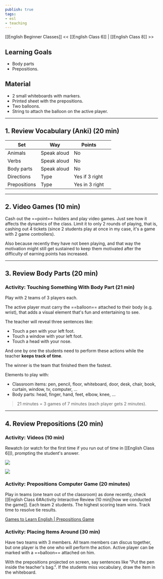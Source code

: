 ```yaml
---
publish: true
tags:
- esl
- teaching
---
```


[[English Beginner Classes]]
<< [[English Class 6]] | [[English Class 8]] >>

## Learning Goals
- Body parts
- Prepositions.

## Material
- 2 small whiteboards with markers.
- Printed sheet with the prepositions.
- Two balloons.
- String to attach the balloon on the active player.

---

## 1. Review Vocabulary (Anki) (20 min)

| Set          | Way         | Points         |     |
| ------------ | ----------- | -------------- | --- |
| Animals      | Speak aloud | No             |     |
| Verbs        | Speak aloud | No             |     |
| Body parts   | Speak aloud | No             |     |
| Directions   | Type        | Yes if 3 right |     |
| Prepositions | Type        | Yes in 3 right |     |

---

## 2. Video Games (10 min)
Cash out the ==point== holders and play video games. Just see how it affects the dynamics of the class. Limit it to only 2 rounds of playing, that is, cashing out 4 tickets (since 2 students play at once in my case, it's a game with 2 game controllers).

Also because recently they have not been playing, and that way the motivation might still get sustained to keep them motivated after the difficulty of earning points has increased.

---

## 3. Review Body Parts (20 min)
### Activity: Touching Something With Body Part (21 min)
Play with 2 teams of 3 players each.

The active player must carry the ==balloon== attached to their body (e.g. wrist), that adds a visual element that's fun and entertaining to see.

The teacher will reveal three sentences like:
- Touch a pen with your left foot.
- Touch a window with your left foot.
- Touch a head with your nose. 

And one by one the students need to perform these actions while the teacher **keeps track of time**.

The winner is the team that finished them the fastest.

Elements to play with:
- Classroom items: pen, pencil, floor, whiteboard, door, desk, chair, book, curtain, window, tv, computer, ...
- Body parts: head, finger, hand, feet, elbow, knee, ...

> 21 minutes = 3 games of 7 minutes (each player gets 2 minutes).

---

## 4. Review Prepositions (20 min)

### Activity: Videos (10 min)
Rewatch (or watch for the first time if you run out of time in [[English Class 6]]), prompting the student's answer.

![](https://www.youtube.com/watch?v=iyjny2WAKcg)

![](https://www.youtube.com/watch?v=VSn-7QmnJr8)


### Activity: Prepositions Computer Game (20 minutes)
Play in teams (one team out of the classroom) as done recently, check [[English Class 6#Activity Interactive Review (10 min)|how we conducted the game]].  Each team 2 students. The highest scoring team wins. Track time to resolve tie results.

[Games to Learn English | Prepositions Game](https://www.gamestolearnenglish.com/prepositions-game/)

### Activity: Placing Items Around (30 min)
Have two teams with 3 members. All team members can discus together, but one player is the one who will perform the action. Active player can be marked with a ==balloon== attached on him.

With the prepositions projected on screen, say sentences like "Put the pen inside the teacher's bag.". If the students miss vocabulary, draw the item in the whiteboard.